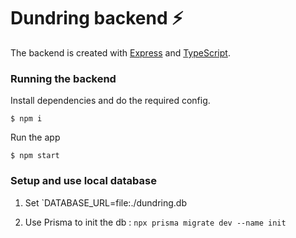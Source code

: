 # Dundring backend ⚡️

The backend is created with [Express](https://expressjs.com/) and [TypeScript](https://www.typescriptlang.org/).

### Running the backend

Install dependencies and do the required config.

```
$ npm i
```

Run the app

```
$ npm start
```

### Setup and use local database

1. Set `DATABASE_URL=file:./dundring.db

2. Use Prisma to init the db : `npx prisma migrate dev --name init`
